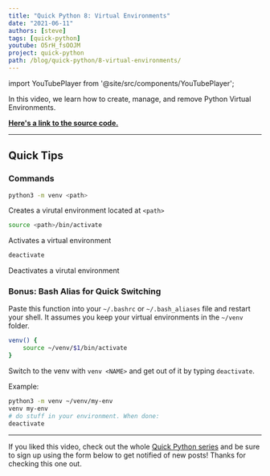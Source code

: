 ```yaml
---
title: "Quick Python 8: Virtual Environments"
date: "2021-06-11"
authors: [steve]
tags: [quick-python]
youtube: O5rH_fsOOJM
project: quick-python
path: /blog/quick-python/8-virtual-environments/
---
```


import YouTubePlayer from '@site/src/components/YouTubePlayer';

<YouTubePlayer youtubeLink={frontmatter.youtube} />

In this video, we learn how to create, manage, and remove Python Virtual Environments.

<!--truncate-->

**[Here's a link to the source code.](https://github.com/pagekeysolutions/education/tree/master/Quick_Python/08_Installing_Packages)**

-----

## Quick Tips

### Commands

```bash
python3 -m venv <path>
```

Creates a virutal environment located at `<path>`

```bash
source <path>/bin/activate
```

Activates a virtual environment

```bash
deactivate
```

Deactivates a virutal environment

### Bonus: Bash Alias for Quick Switching

Paste this function into your `~/.bashrc` or `~/.bash_aliases` file and restart your shell. It assumes you keep your virtual environments in the `~/venv` folder.

```bash
venv() {
    source ~/venv/$1/bin/activate
}
```

Switch to the venv with `venv <NAME>` and get out of it by typing `deactivate`.

Example:

```bash
python3 -m venv ~/venv/my-env
venv my-env
# do stuff in your environment. When done:
deactivate
```

-----

If you liked this video, check out the whole [Quick Python series](/projects/quick-python) and be sure to sign up using the form below to get notified of new posts! Thanks for checking this one out.